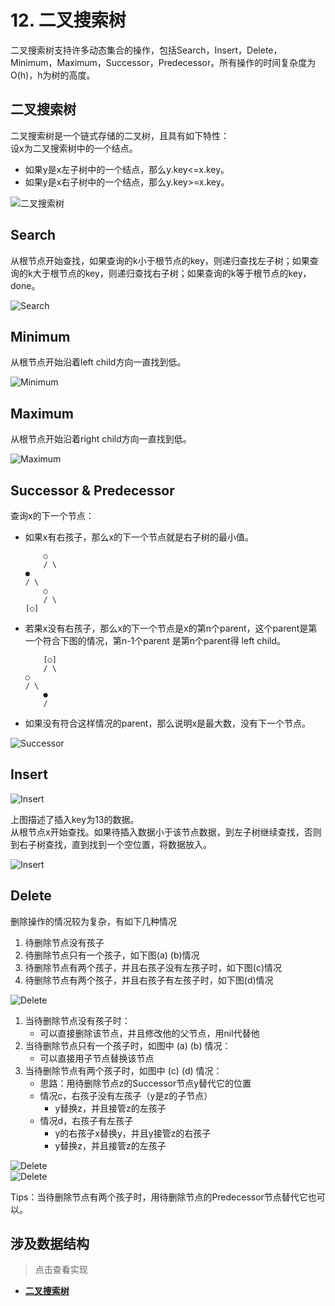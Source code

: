# 12. 二叉搜索树

二叉搜索树支持许多动态集合的操作，包括Search，Insert，Delete，Minimum，Maximum，Successor，Predecessor。所有操作的时间复杂度为O(h)，h为树的高度。

## 二叉搜索树

二叉搜索树是一个链式存储的二叉树，且具有如下特性：  
设x为二叉搜索树中的一个结点。  
* 如果y是x左子树中的一个结点，那么y.key<=x.key。  
* 如果y是x右子树中的一个结点，那么y.key>=x.key。  

![二叉搜索树](/.res/12_1.PNG)  

## Search

从根节点开始查找，如果查询的k小于根节点的key，则递归查找左子树；如果查询的k大于根节点的key，则递归查找右子树；如果查询的k等于根节点的key，done。

![Search](/.res/12_SEARCH.PNG)  

## Minimum

从根节点开始沿着left child方向一直找到低。

![Minimum](/.res/12_MIN.PNG)  

## Maximum

从根节点开始沿着right child方向一直找到低。

![Maximum](/.res/12_MAX.PNG)  

## Successor & Predecessor

查询x的下一个节点：  
* 如果x有右孩子，那么x的下一个节点就是右子树的最小值。  
    ```
        ○
        / \ 
    ●
    / \ 
        ○
        / \ 
    [○]
    ```
* 若果x没有右孩子，那么x的下一个节点是x的第n个parent，这个parent是第一个符合下图的情况，第n-1个parent 是第n个parent得 left child。  
    ```
        [○]
        / \ 
    ○
    / \ 
        ●
        / 
    ```
* 如果没有符合这样情况的parent，那么说明x是最大数，没有下一个节点。  

![Successor](/.res/12_SUCCESSOR.PNG)  

## Insert

![Insert](/.res/12_3.PNG)  

上图描述了插入key为13的数据。  
从根节点x开始查找。如果待插入数据小于该节点数据，到左子树继续查找，否则到右子树查找，直到找到一个空位置，将数据放入。

![Insert](/.res/12_INSERT.PNG)  

## Delete

删除操作的情况较为复杂，有如下几种情况  
1. 待删除节点没有孩子 
1. 待删除节点只有一个孩子，如下图(a) (b)情况  
1. 待删除节点有两个孩子，并且右孩子没有左孩子时，如下图(c)情况  
1. 待删除节点有两个孩子，并且右孩子有左孩子时，如下图(d)情况  

![Delete](/.res/12_4.PNG)  

1. 当待删除节点没有孩子时：  
    * 可以直接删除该节点，并且修改他的父节点，用nil代替他
1. 当待删除节点只有一个孩子时，如图中 (a) (b) 情况：  
    * 可以直接用子节点替换该节点
1. 当待删除节点有两个孩子时，如图中 (c) (d) 情况： 
    * 思路：用待删除节点z的Successor节点y替代它的位置
    * 情况c，右孩子没有左孩子（y是z的子节点）
        * y替换z，并且接管z的左孩子
    * 情况d，右孩子有左孩子
        * y的右孩子x替换y，并且y接管z的右孩子
        * y替换z，并且接管z的左孩子

![Delete](/.res/12_TRANSPLANT.PNG)  
![Delete](/.res/12_DELETE.PNG)  

Tips：当待删除节点有两个孩子时，用待删除节点的Predecessor节点替代它也可以。

## 涉及数据结构
> 点击查看实现
+ **[二叉搜索树](/Code/Algorithms/A-12-0-BinarySearchTree/BinarySearchTree.h)** 
